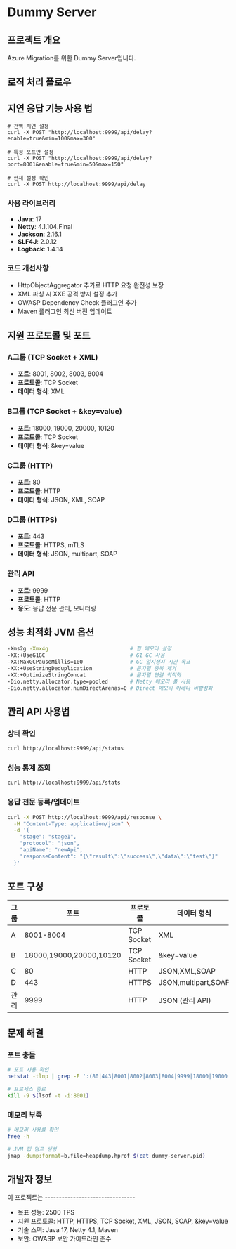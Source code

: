 # Dummy Server

## 프로젝트 개요
Azure Migration를 위한 Dummy Server입니다.

## 로직 처리 플로우

## 지연 응답 기능 사용 법
```
# 전역 지연 설정
curl -X POST "http://localhost:9999/api/delay?enable=true&min=100&max=300"

# 특정 포트만 설정
curl -X POST "http://localhost:9999/api/delay?port=8001&enable=true&min=50&max=150"

# 현재 설정 확인
curl -X POST http://localhost:9999/api/delay
```



### 사용 라이브러리
- **Java**: 17
- **Netty**: 4.1.104.Final
- **Jackson**: 2.16.1 
- **SLF4J**: 2.0.12
- **Logback**: 1.4.14

### 코드 개선사항
- HttpObjectAggregator 추가로 HTTP 요청 완전성 보장
- XML 파싱 시 XXE 공격 방지 설정 추가
- OWASP Dependency Check 플러그인 추가
- Maven 플러그인 최신 버전 업데이트

## 지원 프로토콜 및 포트

### A그룹 (TCP Socket + XML)
- **포트**: 8001, 8002, 8003, 8004
- **프로토콜**: TCP Socket
- **데이터 형식**: XML

### B그룹 (TCP Socket + &key=value)
- **포트**: 18000, 19000, 20000, 10120
- **프로토콜**: TCP Socket
- **데이터 형식**: &key=value

### C그룹 (HTTP)
- **포트**: 80
- **프로토콜**: HTTP
- **데이터 형식**: JSON, XML, SOAP

### D그룹 (HTTPS)
- **포트**: 443
- **프로토콜**: HTTPS, mTLS
- **데이터 형식**: JSON, multipart, SOAP

### 관리 API
- **포트**: 9999
- **프로토콜**: HTTP
- **용도**: 응답 전문 관리, 모니터링

## 성능 최적화 JVM 옵션

```bash
-Xms2g -Xmx4g                          # 힙 메모리 설정
-XX:+UseG1GC                           # G1 GC 사용
-XX:MaxGCPauseMillis=100               # GC 일시정지 시간 목표
-XX:+UseStringDeduplication            # 문자열 중복 제거
-XX:+OptimizeStringConcat              # 문자열 연결 최적화
-Dio.netty.allocator.type=pooled       # Netty 메모리 풀 사용
-Dio.netty.allocator.numDirectArenas=0 # Direct 메모리 아레나 비활성화
```


## 관리 API 사용법

### 상태 확인
```bash
curl http://localhost:9999/api/status
```

### 성능 통계 조회
```bash
curl http://localhost:9999/api/stats
```

### 응답 전문 등록/업데이트
```bash
curl -X POST http://localhost:9999/api/response \
  -H "Content-Type: application/json" \
  -d '{
    "stage": "stage1",
    "protocol": "json",
    "apiName": "newApi",
    "responseContent": "{\"result\":\"success\",\"data\":\"test\"}"
  }'
```

## 포트 구성

| 그룹 | 포트 | 프로토콜 | 데이터 형식 |
|------|------|----------|-------------|
| A | 8001-8004 | TCP Socket | XML |
| B | 18000,19000,20000,10120 | TCP Socket | &key=value |
| C | 80 | HTTP | JSON,XML,SOAP |
| D | 443 | HTTPS | JSON,multipart,SOAP |
| 관리 | 9999 | HTTP | JSON (관리 API) |

## 문제 해결

### 포트 충돌
```bash
# 포트 사용 확인
netstat -tlnp | grep -E ':(80|443|8001|8002|8003|8004|9999|18000|19000|20000|10120)'

# 프로세스 종료
kill -9 $(lsof -t -i:8001)
```

### 메모리 부족
```bash
# 메모리 사용률 확인
free -h

# JVM 힙 덤프 생성
jmap -dump:format=b,file=heapdump.hprof $(cat dummy-server.pid)
```

## 개발자 정보

이 프로젝트는 --------------------------------

- 목표 성능: 2500 TPS
- 지원 프로토콜: HTTP, HTTPS, TCP Socket, XML, JSON, SOAP, &key=value
- 기술 스택: Java 17, Netty 4.1, Maven
- 보안: OWASP 보안 가이드라인 준수